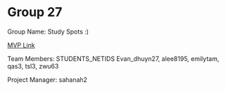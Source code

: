 # Group 27
Group Name: Study Spots :)

[MVP Link](https://docs.google.com/document/d/1OuiALIuQ4GbkmaG4GXgLRHHtVgj-MfuC/edit?usp=sharing&ouid=106278662176469662447&rtpof=true&sd=true)

Team Members: STUDENTS_NETIDS
Evan_dhuyn27, alee8195, emilytam, qas3, tsl3, zwu63

Project Manager: sahanah2
